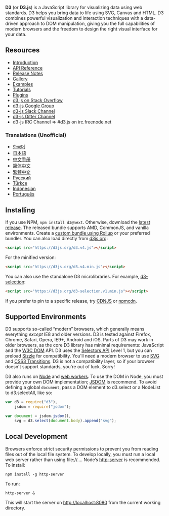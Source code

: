 **D3** (or **D3.js**) is a JavaScript library for visualizing data using web standards. D3 helps you bring data to life using SVG, Canvas and HTML. D3 combines powerful visualization and interaction techniques with a data-driven approach to DOM manipulation, giving you the full capabilities of modern browsers and the freedom to design the right visual interface for your data.

## Resources

* [Introduction](http://d3js.org/)
* [API Reference](/d3/d3/blob/master/API.md)
* [Release Notes](/d3/d3/blob/master/CHANGES.md)
* [Gallery](/d3/d3/wiki/Gallery)
* [Examples](http://bl.ocks.org/mbostock)
* [Tutorials](/d3/d3/wiki/Tutorials)
* [Plugins](/d3/d3/wiki/Plugins)
* [d3.js on Stack Overflow](http://stackoverflow.com/questions/tagged/d3.js)
* [d3-js Google Group](http://groups.google.com/group/d3-js)
* [d3-js Slack Channel](https://groups.google.com/forum/#!topic/d3-js/vJ3kxaMSkQU%5B1-25%5D)
* [d3-js Gitter Channel](https://gitter.im/d3/d3)
* d3-js IRC Channel => #d3.js on irc.freenode.net

### Translations (Unofficial)

* [한국어](/zziuni/d3/wiki)
* [日本語](/d3/d3/wiki/JP-Home)
* [中文手册](/d3/d3/wiki/API--%E4%B8%AD%E6%96%87%E6%89%8B%E5%86%8C)
* [简体中文](/d3/d3/wiki/CN-Home)
* [繁體中文](/d3/d3/wiki/TW-Home)
* [Русский](/d3/d3/wiki/API-Reference-\(русскоязычная-версия\))
* [Türkçe](/ahmetkurnaz/d3/wiki)
* [Indonesian](/widiantonugroho/d3/wiki)
* [Português](/jeanbauer/d3/wiki)

## Installing

If you use NPM, `npm install d3@next`. Otherwise, download the [latest release](https://npmcdn.com/d3@next/build/). The released bundle supports AMD, CommonJS, and vanilla environments. Create a [custom bundle using Rollup](http://bl.ocks.org/mbostock/bb09af4c39c79cffcde4) or your preferred bundler. You can also load directly from [d3js.org](https://d3js.org):

```html
<script src="https://d3js.org/d3.v4.js"></script>
```

For the minified version:

```html
<script src="https://d3js.org/d3.v4.min.js"></script>
```

You can also use the standalone D3 microlibraries. For example, [d3-selection](https://github.com/d3/d3-selection):

```html
<script src="https://d3js.org/d3-selection.v1.min.js"></script>
```

If you prefer to pin to a specific release, try [CDNJS](https://cdnjs.com/libraries/d3) or [npmcdn](https://npmcdn.com/d3@next/).

## Supported Environments

D3 supports so-called “modern” browsers, which generally means everything _except_ IE8 and older versions. D3 is tested against Firefox, Chrome, Safari, Opera, IE9+, Android and iOS. Parts of D3 may work in older browsers, as the core D3 library has minimal requirements: JavaScript and the [W3C DOM](http://www.w3.org/DOM/) API. D3 uses the [Selectors API](http://www.w3.org/TR/selectors-api/) Level 1, but you can preload [Sizzle](http://sizzlejs.com/) for compatibility. You'll need a modern browser to use [SVG](http://www.w3.org/TR/SVG/) and [CSS3 Transitions](http://www.w3.org/TR/css3-transitions/). D3 is not a compatibility layer, so if your browser doesn't support standards, you're out of luck. Sorry!

D3 also runs on [Node](http://nodejs.org/) and [web workers](http://www.whatwg.org/specs/web-apps/current-work/multipage/workers.html). To use the DOM in Node, you must provide your own DOM implementation; [JSDOM](https://github.com/tmpvar/jsdom) is recommend. To avoid defining a global `document`, pass a DOM element to d3.select or a NodeList to d3.selectAll, like so:

```js
var d3 = require("d3"),
    jsdom = require("jsdom");

var document = jsdom.jsdom(),
    svg = d3.select(document.body).append("svg");
```

## Local Development

Browsers enforce strict security permissions to prevent you from reading files out of the local file system. To develop locally, you must run a local web server rather than using file://…. Node’s [http-server](https://www.npmjs.com/package/http-server) is recommended. To install:

```
npm install -g http-server
```

To run:

```
http-server & 
```

This will start the server on <http://localhost:8080> from the current working directory.
